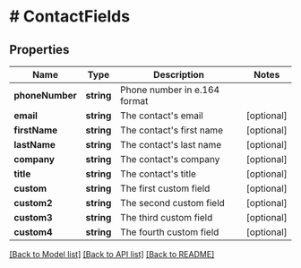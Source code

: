 # # ContactFields

## Properties

Name | Type | Description | Notes
------------ | ------------- | ------------- | -------------
**phoneNumber** | **string** | Phone number in e.164 format | 
**email** | **string** | The contact&#39;s email | [optional] 
**firstName** | **string** | The contact&#39;s first name | [optional] 
**lastName** | **string** | The contact&#39;s last name | [optional] 
**company** | **string** | The contact&#39;s company | [optional] 
**title** | **string** | The contact&#39;s title | [optional] 
**custom** | **string** | The first custom field | [optional] 
**custom2** | **string** | The second custom field | [optional] 
**custom3** | **string** | The third custom field | [optional] 
**custom4** | **string** | The fourth custom field | [optional] 

[[Back to Model list]](../../README.md#documentation-for-models) [[Back to API list]](../../README.md#documentation-for-api-endpoints) [[Back to README]](../../README.md)


